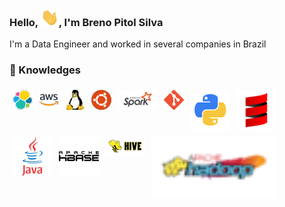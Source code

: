 ### Hello, <img src="Hi.gif" width="29px">, I'm Breno Pitol Silva

I'm a Data Engineer and worked in several companies in Brazil

### **🔭 Knowledges**

<img align="left" src="elastic.png" style="padding: 1%" />
<img align="left" src="aws.png" style="padding: 1%" /></a>
<img align="left" src="linux.jpg" style="padding: 1%" /></a>
<img align="left" src="ubuntu.png" style="padding: 1%" /></a>
<img align="left" src="spark1.png" style="padding: 1%" /></a>
<img align="left" src="git.png" style="padding: 1%" /></a>
<img align="left" src="python.png" style="padding: 1%" /></a>
<img align="left" src="scala.png" style="padding: 1%" /></a>
<img align="left" src="java.png" style="padding: 1%" /></a>
<img align="left" src="hbase.png" style="padding: 1%" /></a>
<img align="left" src="hive.png" style="padding: 1%" /></a>
<img align="left" src="hadoop.png" style="padding: 1%" width="200px" /></a>





